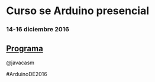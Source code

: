 # Curso se Arduino presencial

### 14-16 diciembre 2016

## [Programa](./programa.md)


@javacasm

#ArduinoDE2016
